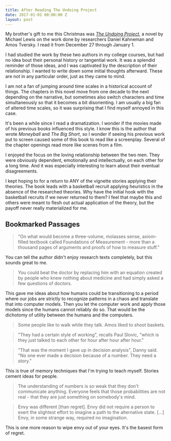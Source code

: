 ```yaml
---
title: After Reading The Undoing Project
date: 2017-01-01 00:00:00 Z
layout: post
---
```


My brother's gift to me this Christmas was [_The Undoing Project_][0], a novel by Michael Lewis on the work done by researchers Daniel Kahneman and Amos 
Tversky. I read it from December 27 through January 1. 

I had studied the work by these two authors in my college courses, but had no idea bout their personal history or tangential work. It was a splendid reminder of those ideas, and I was captivated by the description of their relationship. I wanted to write down some initial thoughts afterward. These are not in any particular order, just as they came to mind. 

I am not a fan of jumping around time scales in a historical account of things. The chapters in this novel move from one decade to the next depending on the narrative, but sometimes also switch characters and time simultaneously so that it becomes a bit disorienting. I am usually a big fan of altered time scales, so it was surprising that I find myself annoyed in this case. 

It's been a while since I read a dramatization. I wonder if the movies made of his previous books influenced this style. I know this is the author that wrote _Moneyball_ and _The Big Short_, so I wonder if seeing his previous work put to screen caused some of this book to read like a screenplay. Several of the chapter openings read more like scenes from a film. 

I enjoyed the focus on the loving relationship between the two men. They were obviously dependent, emotionally and intellectually, on each other for a long time. And it was especially interesting to learn about their eventual disagreements. 

I kept hoping to for a return to ANY of the vignette stories applying their theories. The book leads with a basketball recruit applying heuristics in the absence of the researched theories. Why have the initial hook with the basketball recruits if we never returned to them? I feel that maybe this and others were meant to flesh out actual application of the theory, but the payoff never really materialized for me. 

## Bookmarked Passages
 
> "On what would become a three-volume, molasses sense, axiom-filled textbook called Foundations of Measurement - more than a thousand pages of arguments and proofs of how to measure stuff."

You can tell the author didn't enjoy research texts completely, but this sounds great to me.

> You could beat the doctor by replacing him with an equation created by people who knew nothing about medicine and had simply asked a few questions of doctors.

This gave me ideas about how humans could be transitioning to a period where our jobs are strictly to recognize patterns in a chaos and translate that into computer models. Then you let the computer work and apply those models since the humans cannot reliably do so. That would be the dichotomy of utility between the humans and the computers. 

> Some people like to walk while they talk. Amos liked to shoot baskets. 

> "They had a certain style of working", recalls Paul Slovic, "which is they just talked to each other for hour after hour after hour."
 
> "That was the moment I gave up in decision analysis", Danny said. "No one ever made a decision because of a number. They need a story."

This is true of memory techniques that I'm trying to teach myself. Stories cement ideas for people.

> The understanding of numbers is so weak that they don't communicate anything. Everyone feels that those probabilities are not real - that they are just something on somebody's mind. 
 
> Envy was different [than regret]. Envy did not require a person to exert the slightest effort to imagine a path to the alternative state. [...] Envy, in some strange way, required no imagination. 

This is one more reason to wipe envy out of your eyes. It's the basest form of regret.


[0]: https://www.goodreads.com/book/show/30334134-the-undoing-project
